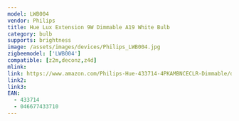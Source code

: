 ```yaml
---
model: LWB004
vendor: Philips
title: Hue Lux Extension 9W Dimmable A19 White Bulb
category: bulb
supports: brightness
image: /assets/images/devices/Philips_LWB004.jpg
zigbeemodel: ['LWB004']
compatible: [z2m,deconz,z4d]
mlink: 
link: https://www.amazon.com/Philips-Hue-433714-4PKAMBNCECLR-Dimmable/dp/B00O0EZ94O
link2: 
link3: 
EAN: 
  - 433714
  - 046677433710
---
```

